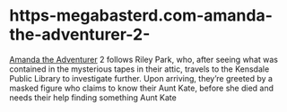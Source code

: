 # https-megabasterd.com-amanda-the-adventurer-2-
[Amanda the Adventurer](https://megabasterd.com/amanda-the-adventurer-2/) 2 follows Riley Park, who, after seeing what was contained in the mysterious tapes in their attic, travels to the Kensdale Public Library to investigate further. Upon arriving, they’re greeted by a masked figure who claims to know their Aunt Kate, before she died and needs their help finding something Aunt Kate 
